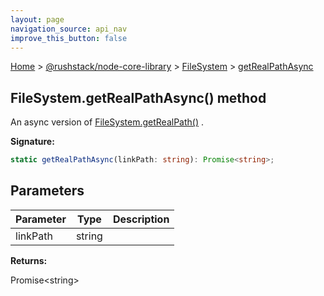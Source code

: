 ```yaml
---
layout: page
navigation_source: api_nav
improve_this_button: false
---
```



[Home](./index.md) &gt; [@rushstack/node-core-library](./node-core-library.md) &gt; [FileSystem](./node-core-library.filesystem.md) &gt; [getRealPathAsync](./node-core-library.filesystem.getrealpathasync.md)

## FileSystem.getRealPathAsync() method

An async version of [FileSystem.getRealPath()](./node-core-library.filesystem.getrealpath.md) .

<b>Signature:</b>

```typescript
static getRealPathAsync(linkPath: string): Promise<string>;
```

## Parameters

|  Parameter | Type | Description |
|  --- | --- | --- |
|  linkPath | string |  |

<b>Returns:</b>

Promise&lt;string&gt;
